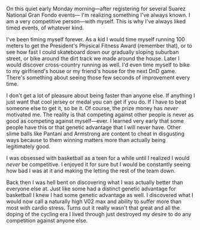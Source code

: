 On this quiet early Monday morning—after registering for several Suarez National Gran Fondo events— I'm realizing something I've always known. I am a very competitive person—with myself. This is why I've always liked timed events, of whatever kind.

I've been timing myself forever. As a kid I would time myself running 100 meters to get the President's Physical Fitness Award (remember that), or to see how fast I could skateboard down our gradually sloping suburban street, or bike around the dirt track we made around the house. Later I would discover cross-country running as well. I'd even time myself to bike to my girlfriend's house or my friend's house for the next DnD game. There's something about seeing those few seconds of improvement every time.

I don't get a lot of pleasure about being faster than anyone else. If anything I just want that cool jersey or medal you can get if you do. If I have to beat someone else to get it, so be it. Of course, the prize money has *never* motivated me. The reality is that competing against other people is never as good as competing against myself—ever. I learned very early that some people have this or that genetic advantage that I will never have.  Other slime balls like Pantani and Armstrong are content to cheat in disgusting ways because to them winning matters more than actually being legitimately good. 

I was obsessed with basketball as a teen for a while until I realized I would *never* be competitive. I enjoyed it for sure but I would be constantly seeing how bad I was at it and making the letting the rest of the team down.

Back then I was hell bent on discovering what I was actually better than everyone else at. Just like some had a distinct genetic advantage for basketball I knew I had some genetic advantage as well. I discovered what I would now call a naturally high V02 max and ability to suffer more than most with cardio stress. Turns out it really wasn't that great and all the doping of the cycling era I lived through just destroyed my desire to do any competition against anyone else.